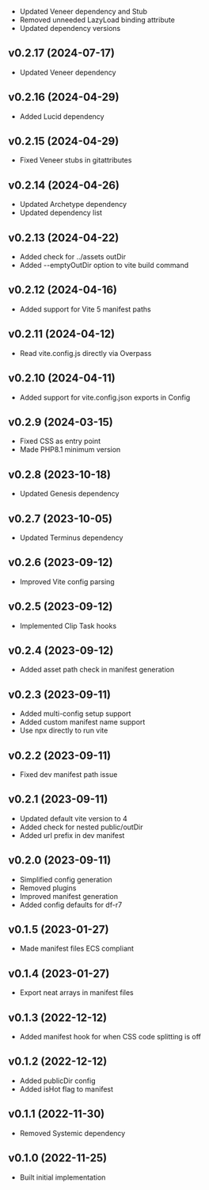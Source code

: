 * Updated Veneer dependency and Stub
* Removed unneeded LazyLoad binding attribute
* Updated dependency versions

## v0.2.17 (2024-07-17)
* Updated Veneer dependency

## v0.2.16 (2024-04-29)
* Added Lucid dependency

## v0.2.15 (2024-04-29)
* Fixed Veneer stubs in gitattributes

## v0.2.14 (2024-04-26)
* Updated Archetype dependency
* Updated dependency list

## v0.2.13 (2024-04-22)
* Added check for ../assets outDir
* Added --emptyOutDir option to vite build command

## v0.2.12 (2024-04-16)
* Added support for Vite 5 manifest paths

## v0.2.11 (2024-04-12)
* Read vite.config.js directly via Overpass

## v0.2.10 (2024-04-11)
* Added support for vite.config.json exports in Config

## v0.2.9 (2024-03-15)
* Fixed CSS as entry point
* Made PHP8.1 minimum version

## v0.2.8 (2023-10-18)
* Updated Genesis dependency

## v0.2.7 (2023-10-05)
* Updated Terminus dependency

## v0.2.6 (2023-09-12)
* Improved Vite config parsing

## v0.2.5 (2023-09-12)
* Implemented Clip Task hooks

## v0.2.4 (2023-09-12)
* Added asset path check in manifest generation

## v0.2.3 (2023-09-11)
* Added multi-config setup support
* Added custom manifest name support
* Use npx directly to run vite

## v0.2.2 (2023-09-11)
* Fixed dev manifest path issue

## v0.2.1 (2023-09-11)
* Updated default vite version to 4
* Added check for nested public/outDir
* Added url prefix in dev manifest

## v0.2.0 (2023-09-11)
* Simplified config generation
* Removed plugins
* Improved manifest generation
* Added config defaults for df-r7

## v0.1.5 (2023-01-27)
* Made manifest files ECS compliant

## v0.1.4 (2023-01-27)
* Export neat arrays in manifest files

## v0.1.3 (2022-12-12)
* Added manifest hook for when CSS code splitting is off

## v0.1.2 (2022-12-12)
* Added publicDir config
* Added isHot flag to manifest

## v0.1.1 (2022-11-30)
* Removed Systemic dependency

## v0.1.0 (2022-11-25)
* Built initial implementation
